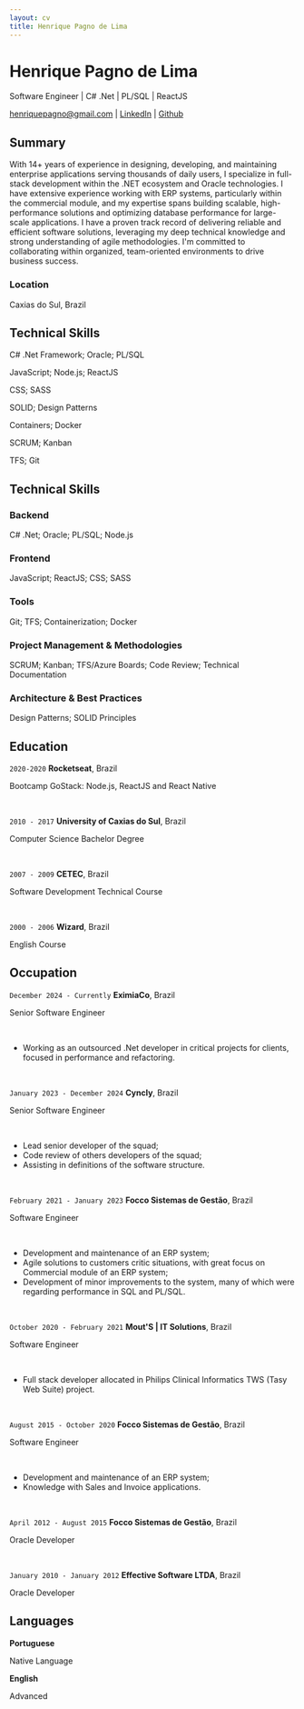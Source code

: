 ```yaml
---
layout: cv
title: Henrique Pagno de Lima
---
```

# Henrique Pagno de Lima
Software Engineer | C# .Net | PL/SQL | ReactJS

<div id="webaddress">
<a href="mailto:henriquepagno@gmail.com">henriquepagno@gmail.com</a>
| <a href="https://linkedin.com/in/henrique-pagno-de-lima/?locale=en_US">LinkedIn</a>
| <a href="https://github.com/henriquepagno/">Github</a>
</div>


## Summary

With 14+ years of experience in designing, developing, and maintaining enterprise applications serving thousands of daily users, I specialize in full-stack development within the .NET ecosystem and Oracle technologies. I have extensive experience working with ERP systems, particularly within the commercial module, and my expertise spans building scalable, high-performance solutions and optimizing database performance for large-scale applications. I have a proven track record of delivering reliable and efficient software solutions, leveraging my deep technical knowledge and strong understanding of agile methodologies. I'm committed to collaborating within organized, team-oriented environments to drive business success.


### Location

Caxias do Sul, Brazil


## Technical Skills

C# .Net Framework; Oracle; PL/SQL

JavaScript; Node.js; ReactJS

CSS; SASS

SOLID; Design Patterns

Containers; Docker

SCRUM; Kanban

TFS; Git


## Technical Skills

### Backend

C# .Net; Oracle; PL/SQL; Node.js

### Frontend

JavaScript; ReactJS; CSS; SASS

### Tools

Git; TFS; Containerization; Docker

### Project Management & Methodologies

SCRUM; Kanban; TFS/Azure Boards; Code Review; Technical Documentation

### Architecture & Best Practices

Design Patterns; SOLID Principles


## Education

`2020-2020`
__Rocketseat__, Brazil

Bootcamp GoStack: Node.js, ReactJS and React Native

<br/>

`2010 - 2017`
__University of Caxias do Sul__, Brazil

Computer Science Bachelor Degree

<br/>

`2007 - 2009`
__CETEC__, Brazil

Software Development Technical Course

<br/>

`2000 - 2006`
__Wizard__, Brazil

English Course


## Occupation

`December 2024 - Currently`
__EximiaCo__, Brazil

Senior Software Engineer

<br/>

- Working as an outsourced .Net developer in critical projects for clients, focused in performance and refactoring.

<br/>

`January 2023 - December 2024`
__Cyncly__, Brazil

Senior Software Engineer

<br/>

- Lead senior developer of the squad;
- Code review of others developers of the squad;
- Assisting in definitions of the software structure.

<br/>

`February 2021 - January 2023`
__Focco Sistemas de Gestão__, Brazil

Software Engineer

<br/>

- Development and maintenance of an ERP system;
- Agile solutions to customers critic situations, with great focus on
Commercial module of an ERP system;
- Development of minor improvements to the system, many of which
were regarding performance in SQL and PL/SQL.

<br/>

`October 2020 - February 2021`
__Mout'S | IT Solutions__, Brazil

Software Engineer

<br/>

- Full stack developer allocated in Philips Clinical Informatics TWS (Tasy Web Suite) project.

<br/>

`August 2015 - October 2020`
__Focco Sistemas de Gestão__, Brazil

Software Engineer

<br/>

- Development and maintenance of an ERP system;
- Knowledge with Sales and Invoice applications.

<br/>

`April 2012 - August 2015`
__Focco Sistemas de Gestão__, Brazil

Oracle Developer

<br/>

`January 2010 - January 2012`
__Effective Software LTDA__, Brazil

Oracle Developer


## Languages

__Portuguese__

Native Language

__English__

Advanced


<!-- ### Footer

Last updated: Jan 2025 -->


